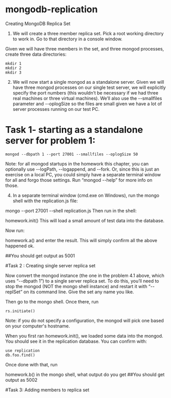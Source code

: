 # mongodb-replication
Creating MongoDB Replica Set

1. We will create a three member replica set. Pick a root working directory to work in. Go to that directory in a console window.

Given we will have three members in the set, and three mongod processes, create three data directories:
```
mkdir 1
mkdir 2
mkdir 3
```

2. We will now start a single mongod as a standalone server. Given we will have three mongod processes on our single test server, we will explicitly specify the port numbers (this wouldn’t be necessary if we had three real machines or three virtual machines). We’ll also use the --smallfiles parameter and --oplogSize so the files are small given we have a lot of server processes running on our test PC.

# Task 1- starting as a standalone server for problem 1:
```
mongod --dbpath 1 --port 27001 --smallfiles --oplogSize 50
```
Note: for all mongod startups in the homework this chapter, you can optionally use --logPath, --logappend, and --fork. Or, since this is just an exercise on a local PC, you could simply have a separate terminal window for all and forgo those settings. Run “mongod --help” for more info on those.

4. In a separate terminal window (cmd.exe on Windows), run the mongo shell with the replication.js file:

mongo --port 27001 --shell replication.js
Then run in the shell:

homework.init()
This will load a small amount of test data into the database.

Now run:

homework.a() and enter the result. This will simply confirm all the above happened ok.

##You should get output as 5001


#Task 2 : Creating single server replica set

Now convert the mongod instance (the one in the problem 4.1 above, which uses “--dbpath 1”) to a single server replica set. To do this, you’ll need to stop the mongod (NOT the mongo shell instance) and restart it with “--replSet” on its command line. Give the set any name you like.

Then go to the mongo shell. Once there, run

```
rs.initiate()
```
Note: if you do not specify a configuration, the mongod will pick one based on your computer's hostname.

When you first ran homework.init(), we loaded some data into the mongod. You should see it in the replication database. You can confirm with:

```
use replication
db.foo.find()
```

Once done with that, run

homework.b() in the mongo shell, what output do you get 
##You should get output as 5002


#Task 3: Adding members to replica set
